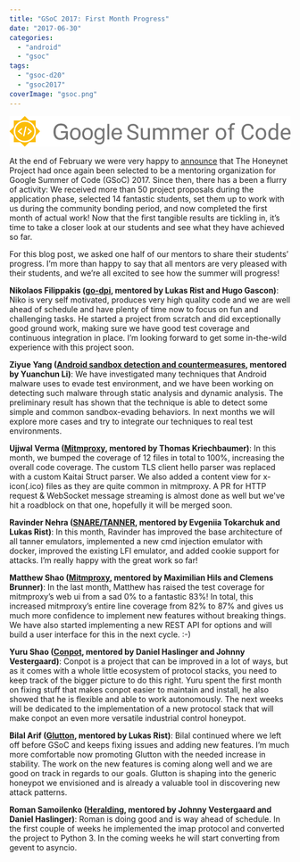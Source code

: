 ```yaml
---
title: "GSoC 2017: First Month Progress"
date: "2017-06-30"
categories: 
  - "android"
  - "gsoc"
tags: 
  - "gsoc-d20"
  - "gsoc2017"
coverImage: "gsoc.png"
---
```


![GSoC Logo](images/GSoC-logo-horizontal-800.png)

At the end of February we were very happy to [announce](https://twitter.com/ProjectHoneynet/status/836618999572152325) that The Honeynet Project had once again been selected to be a mentoring organization for Google Summer of Code (GSoC) 2017. Since then, there has a been a flurry of activity: We received more than 50 project proposals during the application phase, selected 14 fantastic students, set them up to work with us during the community bonding period, and now completed the first month of actual work! Now that the first tangible results are tickling in, it’s time to take a closer look at our students and see what they have achieved so far.

For this blog post, we asked one half of our mentors to share their students’ progress. I’m more than happy to say that all mentors are very pleased with their students, and we’re all excited to see how the summer will progress!

**Nikolaos Filippakis ([go-dpi](https://github.com/mushorg/go-dpi), mentored by Lukas Rist and Hugo Gascon)**: Niko is very self motivated, produces very high quality code and we are well ahead of schedule and have plenty of time now to focus on fun and challenging tasks. He started a project from scratch and did exceptionally good ground work, making sure we have good test coverage and continuous integration in place. I’m looking forward to get some in-the-wild experience with this project soon.

**Ziyue Yang ([Android sandbox detection and countermeasures](https://github.com/yzygitzh/ReDroid), mentored by Yuanchun Li)**: We have investigated many techniques that Android malware uses to evade test environment, and we have been working on detecting such malware through static analysis and dynamic analysis. The preliminary result has shown that the technique is able to detect some simple and common sandbox-evading behaviors. In next months we will explore more cases and try to integrate our techniques to real test environments.

**Ujjwal Verma ([Mitmproxy](https://github.com/mitmproxy/mitmproxy), mentored by Thomas Kriechbaumer)**: In this month, we bumped the coverage of 12 files in total to 100%, increasing the overall code coverage. The custom TLS client hello parser was replaced with a custom Kaitai Struct parser. We also added a content view for x-icon(.ico) files as they are quite common in mitmproxy. A PR for HTTP request & WebSocket message streaming is almost done as well but we've hit a roadblock on that one, hopefully it will be merged soon.

**Ravinder Nehra ([SNARE/TANNER](https://github.com/mushorg/tanner), mentored by Evgeniia Tokarchuk and Lukas Rist)**: In this month, Ravinder has improved the base architecture of all tanner emulators, implemented a new cmd injection emulator with docker, improved the existing LFI emulator, and added cookie support for attacks. I’m really happy with the great work so far!

**Matthew Shao ([Mitmproxy](https://github.com/mitmproxy/mitmproxy), mentored by Maximilian Hils and Clemens Brunner)**: In the last month, Matthew has raised the test coverage for mitmproxy’s web ui from a sad 0% to a fantastic 83%! In total, this increased mitmproxy’s entire line coverage from 82% to 87% and gives us much more confidence to implement new features without breaking things. We have also started implementing a new REST API for options and will build a user interface for this in the next cycle. :-)

**Yuru Shao ([Conpot](https://github.com/mushorg/conpot), mentored by Daniel Haslinger and Johnny Vestergaard)**: Conpot is a project that can be improved in a lot of ways, but as it comes with a whole little ecosystem of protocol stacks, you need to keep track of the bigger picture to do this right. Yuru spent the first month on fixing stuff that makes conpot easier to maintain and install, he also showed that he is flexible and able to work autonomously. The next weeks will be dedicated to the implementation of a new protocol stack that will make conpot an even more versatile industrial control honeypot.

**Bilal Arif ([Glutton](https://github.com/mushorg/glutton), mentored by Lukas Rist)**: Bilal continued where we left off before GSoC and keeps fixing issues and adding new features. I’m much more comfortable now promoting Glutton with the needed increase in stability. The work on the new features is coming along well and we are good on track in regards to our goals. Glutton is shaping into the generic honeypot we envisioned and is already a valuable tool in discovering new attack patterns.

**Roman Samoilenko ([Heralding](https://github.com/johnnykv/heralding), mentored by Johnny Vestergaard and Daniel Haslinger)**: Roman is doing good and is way ahead of schedule. In the first couple of weeks he implemented the imap protocol and converted the project to Python 3. In the coming weeks he will start converting from gevent to asyncio.
